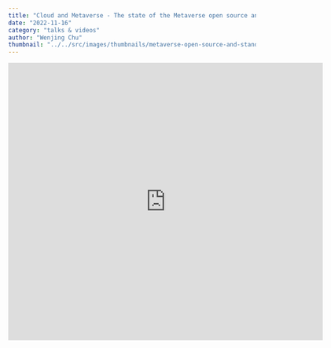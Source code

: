 ```yaml
---
title: "Cloud and Metaverse - The state of the Metaverse open source and standard activities"
date: "2022-11-16"
category: "talks & videos"
author: "Wenjing Chu"
thumbnail: "../../src/images/thumbnails/metaverse-open-source-and-standard.png"
---
```


<iframe src="https://player.vimeo.com/video/773978142?h=d8d1c18ea2" width="640" height="564" frameborder="0" allow="autoplay; fullscreen" allowfullscreen></iframe>

